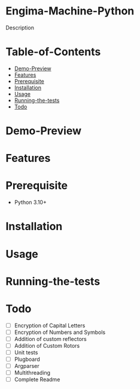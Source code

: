 <!-- @format -->

# Engima-Machine-Python

Description

# Table-of-Contents

-   [Demo-Preview](#Demo-Preview)
-   [Features](#Features)
-   [Prerequisite](#Prerequisite)
-   [Installation](#Installation)
-   [Usage](#Usage)
-   [Running-the-tests](#Running-the-tests)
-   [Todo](#Todo)

# Demo-Preview

# Features

# Prerequisite

-   Python 3.10+

# Installation

# Usage

# Running-the-tests

# Todo

-   [ ] Encryption of Capital Letters
-   [ ] Encryption of Numbers and Symbols
-   [ ] Addition of custom reflectors
-   [ ] Addition of Custom Rotors
-   [ ] Unit tests
-   [ ] Plugboard
-   [ ] Argparser
-   [ ] Multithreading
-   [ ] Complete Readme
